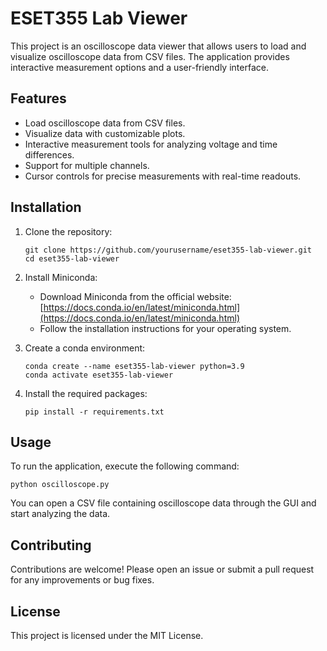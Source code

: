 # ESET355 Lab Viewer

This project is an oscilloscope data viewer that allows users to load and visualize oscilloscope data from CSV files. The application provides interactive measurement options and a user-friendly interface.

## Features

- Load oscilloscope data from CSV files.
- Visualize data with customizable plots.
- Interactive measurement tools for analyzing voltage and time differences.
- Support for multiple channels.
- Cursor controls for precise measurements with real-time readouts.

## Installation

1. Clone the repository:
   ```
   git clone https://github.com/yourusername/eset355-lab-viewer.git
   cd eset355-lab-viewer
   ```

2. Install Miniconda:
   - Download Miniconda from the official website: [https://docs.conda.io/en/latest/miniconda.html](https://docs.conda.io/en/latest/miniconda.html)
   - Follow the installation instructions for your operating system.

3. Create a conda environment:
   ```
   conda create --name eset355-lab-viewer python=3.9
   conda activate eset355-lab-viewer
   ```

4. Install the required packages:
   ```
   pip install -r requirements.txt
   ```

## Usage

To run the application, execute the following command:
```
python oscilloscope.py
```

You can open a CSV file containing oscilloscope data through the GUI and start analyzing the data.

## Contributing

Contributions are welcome! Please open an issue or submit a pull request for any improvements or bug fixes.

## License

This project is licensed under the MIT License.